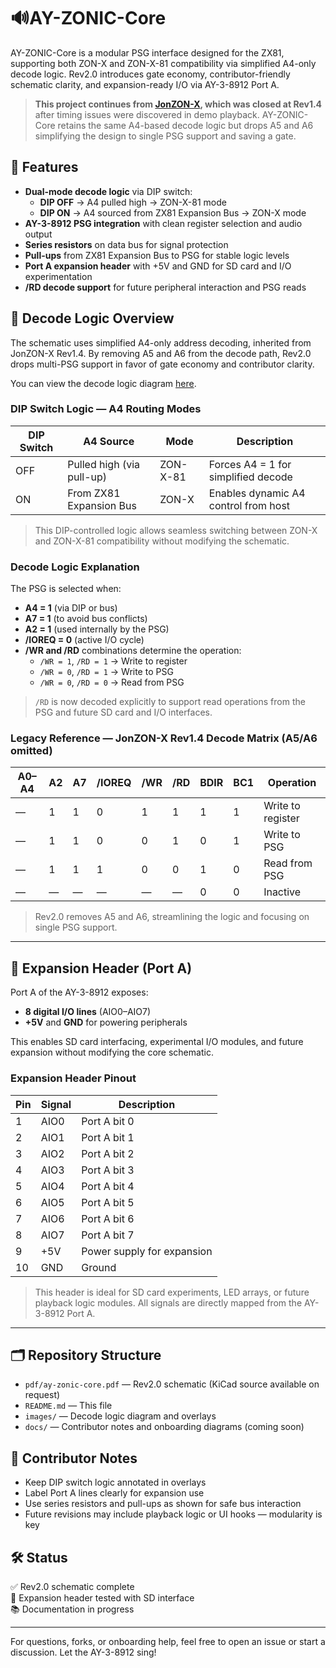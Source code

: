 # 🔊AY-ZONIC-Core

AY-ZONIC-Core is a modular PSG interface designed for the ZX81, supporting both ZON-X and ZON-X-81 compatibility via simplified A4-only decode logic. Rev2.0 introduces gate economy, contributor-friendly schematic clarity, and expansion-ready I/O via AY-3-8912 Port A.

> **This project continues from [JonZON-X](https://github.com/Bambleweeny57/JonZON-X), which was closed at Rev1.4** after timing issues were discovered in demo playback. AY-ZONIC-Core retains the same A4-based decode logic but drops A5 and A6 simplifying the design to single PSG support and saving a gate.

## 🔧 Features

- **Dual-mode decode logic** via DIP switch:
  - **DIP OFF** → A4 pulled high → ZON-X-81 mode
  - **DIP ON** → A4 sourced from ZX81 Expansion Bus → ZON-X mode
- **AY-3-8912 PSG integration** with clean register selection and audio output
- **Series resistors** on data bus for signal protection
- **Pull-ups** from ZX81 Expansion Bus to PSG for stable logic levels
- **Port A expansion header** with +5V and GND for SD card and I/O experimentation
- **/RD decode support** for future peripheral interaction and PSG reads

## 🧠 Decode Logic Overview

The schematic uses simplified A4-only address decoding, inherited from JonZON-X Rev1.4. By removing A5 and A6 from the decode path, Rev2.0 drops multi-PSG support in favor of gate economy and contributor clarity.

You can view the decode logic diagram [here](https://github.com/Bambleweeny57/AY-ZONIC-Core/blob/main/images/decode_logic.png).

### DIP Switch Logic — A4 Routing Modes

| DIP Switch | A4 Source             | Mode         | Description                                      |
|------------|-----------------------|--------------|--------------------------------------------------|
| OFF        | Pulled high (via pull-up) | ZON-X-81     | Forces A4 = 1 for simplified decode              |
| ON         | From ZX81 Expansion Bus  | ZON-X        | Enables dynamic A4 control from host             |

> This DIP-controlled logic allows seamless switching between ZON-X and ZON-X-81 compatibility without modifying the schematic.

### Decode Logic Explanation

The PSG is selected when:
- **A4 = 1** (via DIP or bus)
- **A7 = 1** (to avoid bus conflicts)
- **A2 = 1** (used internally by the PSG)
- **/IOREQ = 0** (active I/O cycle)
- **/WR and /RD** combinations determine the operation:
  - `/WR = 1`, `/RD = 1` → Write to register
  - `/WR = 0`, `/RD = 1` → Write to PSG
  - `/WR = 0`, `/RD = 0` → Read from PSG

> `/RD` is now decoded explicitly to support read operations from the PSG and future SD card and I/O interfaces.

### Legacy Reference — JonZON-X Rev1.4 Decode Matrix (A5/A6 omitted)

| A0–A4 | A2 | A7 | /IOREQ | /WR | /RD | BDIR | BC1 | Operation             |
|-------|----|----|--------|-----|-----|------|-----|------------------------|
| —     | 1  | 1  | 0      | 1   | 1   | 1    | 1   | Write to register      |
| —     | 1  | 1  | 0      | 0   | 1   | 0    | 1   | Write to PSG           |
| —     | 1  | 1  | 1      | 0   | 0   | 1    | 0   | Read from PSG          |
| —     | —  | —  | —      | —   | —   | 0    | 0   | Inactive               |

> Rev2.0 removes A5 and A6, streamlining the logic and focusing on single PSG support.

---

## 🔌 Expansion Header (Port A)

Port A of the AY-3-8912 exposes:
- **8 digital I/O lines** (AIO0–AIO7)
- **+5V** and **GND** for powering peripherals

This enables SD card interfacing, experimental I/O modules, and future expansion without modifying the core schematic.

### Expansion Header Pinout

| Pin | Signal | Description               |
|-----|--------|---------------------------|
| 1   | AIO0   | Port A bit 0              |
| 2   | AIO1   | Port A bit 1              |
| 3   | AIO2   | Port A bit 2              |
| 4   | AIO3   | Port A bit 3              |
| 5   | AIO4   | Port A bit 4              |
| 6   | AIO5   | Port A bit 5              |
| 7   | AIO6   | Port A bit 6              |
| 8   | AIO7   | Port A bit 7              |
| 9   | +5V    | Power supply for expansion|
| 10  | GND    | Ground                    |

> This header is ideal for SD card experiments, LED arrays, or future playback logic modules. All signals are directly mapped from the AY-3-8912 Port A.

---

## 🗂️ Repository Structure

- `pdf/ay-zonic-core.pdf` — Rev2.0 schematic (KiCad source available on request)
- `README.md` — This file
- `images/` — Decode logic diagram and overlays
- `docs/` — Contributor notes and onboarding diagrams (coming soon)

## 🧭 Contributor Notes

- Keep DIP switch logic annotated in overlays
- Label Port A lines clearly for expansion use
- Use series resistors and pull-ups as shown for safe bus interaction
- Future revisions may include playback logic or UI hooks — modularity is key

## 🛠️ Status

✅ Rev2.0 schematic complete  
🧪 Expansion header tested with SD interface  
📚 Documentation in progress

---

For questions, forks, or onboarding help, feel free to open an issue or start a discussion. Let the AY-3-8912 sing!

